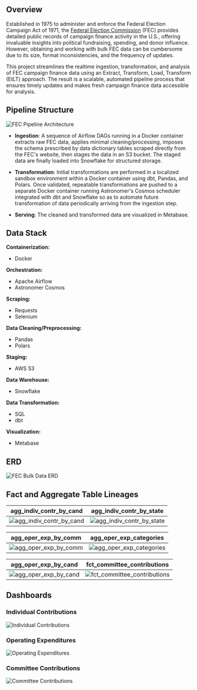 ## Overview

Established in 1975 to administer and enforce the Federal Election Campaign Act of 1971, the [Federal Election Commission](https://www.fec.gov/data/browse-data/?tab=bulk-data) (FEC) provides detailed public records of campaign finance activity in the U.S., offering invaluable insights into political fundraising, spending, and donor influence. However, obtaining and working with bulk FEC data can be cumbersome due to its size, format inconsistencies, and the frequency of updates.

This project streamlines the realtime ingestion, transformation, and analysis of FEC campaign finance data using an Extract, Transform, Load, Transform (EtLT) approach. The result is a scalable, automated pipeline process that ensures timely updates and makes fresh campaign finance data accessible for analysis.

## Pipeline Structure

![FEC Pipeline Architecture](assets/diagrams/fec_pipeline_architecture.png)

- **Ingestion**: A sequence of Airflow DAGs running in a Docker container extracts raw FEC data, applies minimal cleaning/processing, imposes the schema prescribed by data dictionary tables scraped directly from the FEC's website, then stages the data in an S3 bucket. The staged data are finally loaded into Snowflake for structured storage.

- **Transformation**: Initial transformations are performed in a localized sandbox environment within a Docker container using dbt, Pandas, and Polars. Once validated, repeatable transformations are pushed to a separate Docker container running Astronomer's Cosmos scheduler integrated with dbt and Snowflake so as to automate future transformation of data periodically arriving from the ingestion step.

- **Serving**: The cleaned and transformed data are visualized in Metabase.

## Data Stack
**Containerization:**
- Docker

**Orchestration:**
- Apache Airflow
- Astronomer Cosmos

**Scraping:**
- Requests
- Selenium

**Data Cleaning/Preprocessing:**
- Pandas
- Polars

**Staging:**
- AWS S3

**Data Warehouse:**
- Snowflake

**Data Transformation:**
- SQL
- dbt

**Visualization:**
- Metabase

## ERD

![FEC Bulk Data ERD](assets/diagrams/fec_bulk_data_erd.png)

## Fact and Aggregate Table Lineages

| agg_indiv_contr_by_cand | agg_indiv_contr_by_state |
| -------- | ------- |
![agg_indiv_contr_by_cand](assets/diagrams/lineages/agg_indiv_contr_by_cand.png) | ![agg_indiv_contr_by_state](assets/diagrams/lineages/agg_indiv_contr_by_state.png)

| agg_oper_exp_by_comm | agg_oper_exp_categories |
| -------- | ------- |
![agg_oper_exp_by_comm](assets/diagrams/lineages/agg_oper_exp_by_comm.png) | ![agg_oper_exp_categories](assets/diagrams/lineages/agg_oper_exp_categories.png)

| agg_oper_exp_by_cand | fct_committee_contributions |
| -------- | ------- |
![agg_oper_exp_by_cand](assets/diagrams/lineages/agg_oper_exp_by_cand.png) | ![fct_committee_contributions](assets/diagrams/lineages/fct_committee_contributions.png)

## Dashboards

### Individual Contributions

![Individual Contributions](assets/dashboards/individual_contributions.png)

### Operating Expenditures

![Operating Expenditures](assets/dashboards/operating_expenditures.png)

### Committee Contributions

![Committee Contributions](assets/dashboards/committee_contributions.png)